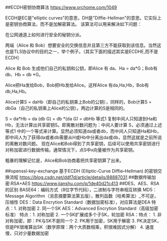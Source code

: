 ##ECDH密钥协商算法
https://www.orchome.com/1049

ECDH是EC是"elliptic curves"的意思，DH是"Diffie-Hellman"的意思。它实际上是密钥协商算法，而不是加解密算法。 
该算法可以用来解决如下问题：

在公网通道上如何进行安全的秘钥分派。

两端（Alice 和 Bob）想要安全的交换信息并且第三方不能获取到该信息。当然这也是TLS协议中的目的之一，举个例子。（其实下面的描述其实是ECDHE,而不是ECDH）

Alice 和 Bob 生成他们自己的私钥和公钥，即Alice 有 da、Ha = da*G；Bob有db、Hb = db *G。

Alice把Ha发给Bob，Bob把Hb发给Alice。这样Alice 有da,Ha,Hb，Bob有db,Ha,Hb。 

Alice计算S = daHb（即自己的私钥乘上Bob的公钥），同样的，Bob计算S = dbGa（自己的私钥乘上Alice的公钥）。两边计算的S是相同的。


S = da*Hb = da (db G) = db *(da *G) = db*Hb 等式1
复制中间人只知道到Ha和Hb，无法计算出共享密钥S。即离散对数问题为：中间人要计算 S，必须通过上述 等式1 中的一个等式来计算。显然必须知道da或者db，而中间人只知道Ha和Hb，即中间人为了获得da或者db需要从H或Hb中分离出da或db，显然这就是之前所说的离散对数问题。 
现在Alice和Bob得到了共享密钥，后续可以使用共享密钥进行对称加密进行数据传输。通常情况下，点S中x向量被作为共享密钥。

粗暴的理解记忆是，Alice和Bob协商着把共享密钥算了出来。


##openssl-key-exchange 基于ECDH (Elliptic-Curve Diffie–Hellman) 的密钥交换流程
https://blog.csdn.net/ddf7d/article/details/88887031
##数据传输加密:RSA+AES
https://www.jianshu.com/p/1de40d21c413
##DES、AES、RSA的区别
BASE64：编码方式（8位字节代码），二进制与字符串相互转换 
MD5：Message Algorithm（消息摘要算法第五版），散列函数（哈希算法）_不可逆，压缩性
DES：Data Encrytion Standard（数据加密标准），对应算法是DEA
             特点：1. 对称加密 2. 同一个SK
AES：Advanced Encrytion Standard（高级加密标准）
             特点：1. 对称加密 2. 一个SK扩展成多个子SK，轮加密
RSA：特点： 1. 非对称加密，即：PK与SK不是同一个
                         2. PK用于加密，SK用于解密
                         3. PK决定SK，但是PK很难算出SK（数学原理：两个大质数相乘，积很难因式分解）
                         4. 速度慢，只对少量数据加密